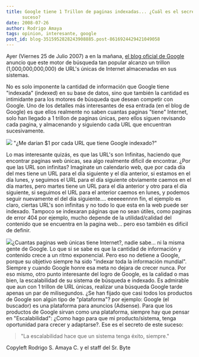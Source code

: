 ```yaml
---
title: Google tiene 1 Trillon de paginas indexadas... ¿Cuál es el secreto de este
      suceso?
date: 2008-07-26
author: Rodrigo Amaya
tags: opinion, interesante, google
post_id: blog-3515952828243908885.post-8616924429421049058
---
```


Ayer (Viernes 25 de Julio 2007) a en la mañana, [el blog oficial de Google](http://googleblog.blogspot.com/2008/07/we-knew-web-was-big.html) anuncio que este motor de búsqueda tan popular alcanzo un trillon (1,000,000,000,000) de URL's únicas de Internet almacenadas en sus sistemas.

No es solo imponente la cantidad de información que Google tiene "indexada" (indexed) en su base de datos, sino que también la cantidad es intimidante para los motores de búsqueda que desean competir con Google. Uno de los detalles más interesantes de esa entrada (en el blog de Google) es que ellos realmente no saben cuantas paginas "tiene" Internet, solo han llegado a 1 trillon de paginas únicas, pero ellos siguen revisando cada pagina, y almacenando y siguiendo cada URL que encuentran sucesivamente.

[![](http://bp0.blogger.com/_ayvorITawE4/SIvmZ4CMZlI/AAAAAAAAA8U/kUKoshAK5jQ/s400/trillion_dollars-795251.jpg)](http://bp0.blogger.com/_ayvorITawE4/SIvmZ4CMZlI/AAAAAAAAA8U/kUKoshAK5jQ/s1600-h/trillion_dollars-795251.jpg)
"¿Me darian $1 por cada URL
que tiene Google indexado?"

Lo mas interesante quizás, es que las URL's son Infinitas, haciendo que encontrar paginas web únicas, sea algo realmente dificil de encontrar. ¿Por que las URL son infinitas? Imagínate un calendario web, que por cada día del mes tiene un URL para el día siguiente y el día anterior, si estamos en el día lunes, y seguimos el URL para el día siguiente obviamente caemos en el día martes, pero martes tiene un URL para el día anterior y otro para el día siguiente, si seguimos el URL para el anterior caemos en lunes, y podemos seguir nuevamente el del día siguiente.... eeeeeennnn fin, el ejemplo es claro, ciertas URL's son infinitas y no todo lo que esta en la web puede ser indexado. Tampoco se indexaran páginas que no sean útiles, como paginas de error 404 por ejemplo, mucho depende de la utilidad/calidad del contenido que se encuentra en la pagina web... pero eso también es dificil de definir.

![](http://lh5.ggpht.com/Ramayac/SIvlyyg-7eI/AAAAAAAAA8M/yoDkVph6L0w/google-logos.jpg)¿Cuantas paginas web únicas tiene Internet?, nadie sabe... ni la
misma gente de Google. Lo que si se sabe es que la cantidad de información y contenido crece a un ritmo exponencial. Pero eso no detiene a Google, porque su objetivo siempre ha sido "indexar toda la información mundial". Siempre y cuando Google honre esa meta no dejara de crecer nunca. Por eso mismo, otro punto interesante del logro de Google, es la calidad o mas bien, la escalabilidad de su sistema de búsqueda e indexado. Es admirable que aun con 1 trillon de URL únicas, realizar una búsqueda Google tarde apenas un par de milisegundos. ¿Se han fijado que casi todos los productos de Google son algún tipo de "plataforma"? por ejemplo: Google (el buscador) es una plataforma para anuncios (Adsense). Para que los productos de Google sirvan como una plataforma, siempre hay que pensar en "Escalabilidad": ¿Como hago para que mi producto/sistema, tenga oportunidad para crecer y adaptarse?. Ese es el secreto de este suceso:
> "La escalabilidad hace que un sistema tenga éxito,
> siempre."

Copyleft Rodrigo S. Amaya C. y el staff del Sr. Byte